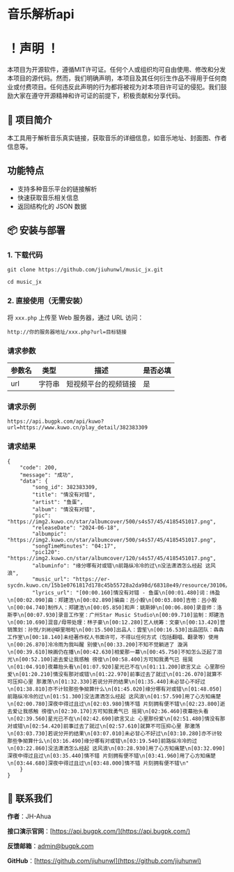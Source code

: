 # 音乐解析api

# ！声明 ！
本项目为开源软件，遵循MIT许可证。任何个人或组织均可自由使用、修改和分发本项目的源代码。然而，我们明确声明，本项目及其任何衍生作品不得用于任何商业或付费项目。任何违反此声明的行为都将被视为对本项目许可证的侵犯。我们鼓励大家在遵守开源精神和许可证的前提下，积极贡献和分享代码。

## 🚀 项目简介
本工具用于解析音乐真实链接，获取音乐的详细信息，如音乐地址、封面图、作者信息等。

## 功能特点
- 支持多种音乐平台的链接解析
- 快速获取音乐相关信息
- 返回结构化的 JSON 数据

## 📦 安装与部署

### 1. 下载代码



```
git clone https://github.com/jiuhunwl/music_jx.git

cd music_jx
```
### 2. 直接使用（无需安装）

将 `xxx.php` 上传至 Web 服务器，通过 URL 访问：
```
http://你的服务器地址/xxx.php?url=目标链接
```
### 请求参数
| 参数名 | 类型 | 描述 | 是否必填 |
| ---- | ---- | ---- | ---- |
| url | 字符串 | 短视频平台的视频链接 | 是 |

### 请求示例
```plaintext
https://api.bugpk.com/api/kuwo?url=https://www.kuwo.cn/play_detail/382383309
```
### 请求结果
```plaintext
{
    "code": 200,
    "message": "成功",
    "data": {
        "song_id": 382383309,
        "title": "情没有对错",
        "artist": "鱼蛋",
        "album": "情没有对错",
        "pic": "https://img2.kuwo.cn/star/albumcover/500/s4s57/45/4185451017.png",
        "releaseDate": "2024-06-18",
        "albumpic": "https://img2.kuwo.cn/star/albumcover/500/s4s57/45/4185451017.png",
        "songTimeMinutes": "04:17",
        "pic120": "https://img2.kuwo.cn/star/albumcover/120/s4s57/45/4185451017.png",
        "albuminfo": "缘分哪有对或错\n前路纵冷冷的过\n没法潇洒怎么经起 这风浪",
        "music_url": "https://er-sycdn.kuwo.cn/15b1e0761817d178c45b55728a2da98d/68318e49/resource/30106/trackmedia/M800001TBYUG4SnYmS.mp3",
        "lyrics_url": "[00:00.160]情没有对错 - 鱼蛋\n[00:01.480]词：纬盈\n[00:02.090]曲：郑建浩\n[00:02.890]编曲：吕小毅\n[00:03.800]吉他：吕小毅\n[00:04.740]制作人：郑建浩\n[00:05.850]和声：姚斯婷\n[00:06.800]录音师：洛斯李\n[00:07.930]录音工作室：广州Star Music Studio\n[00:09.710]监制：郑建浩\n[00:10.690]混音/母带处理：林子豪\n[00:12.280]艺人统筹：文豪\n[00:13.420]营销策划：孙悦/刘彬@噼里啪啦\n[00:15.500]出品人：雲笙\n[00:16.530]出品团队：犇犇工作室\n[00:18.140]未经著作权人书面许可，不得以任何方式（包括翻唱、翻录等）使用\n[00:26.870]冷冷雨为我叫醒 别傻\n[00:33.200]不知不觉躺进了 漩涡\n[00:39.610]映画仍在播\n[00:42.630]相爱那一幕\n[00:45.750]不知怎么泛起了泪光\n[00:52.100]逝去爱让我感触 徬徨\n[00:58.400]方可知我勇气已 摇晃\n[01:04.910]夜幕抬头看\n[01:07.920]星光已不在\n[01:11.200]欲言又止 心里那份爱\n[01:20.210]情没有那对或错\n[01:22.970]前事过去了就过\n[01:26.070]就算不可压抑心里 那激荡\n[01:32.330]若说分开的结果\n[01:35.440]未必甘心不好过\n[01:38.810]亦不计较那些争拗算什么\n[01:45.020]缘分哪有对或错\n[01:48.050]前路纵冷冷的过\n[01:51.300]没法潇洒怎么经起 这风浪\n[01:57.590]用了心方知痛楚\n[02:00.780]深夜中得过且过\n[02:03.980]情不错 片刻拥有便不错\n[02:23.800]逝去爱让我感触 徬徨\n[02:30.170]方可知我勇气已 摇晃\n[02:36.460]夜幕抬头看\n[02:39.560]星光已不在\n[02:42.690]欲言又止 心里那份爱\n[02:51.480]情没有那对或错\n[02:54.420]前事过去了就过\n[02:57.610]就算不可压抑心里 那激荡\n[03:03.730]若说分开的结果\n[03:07.010]未必甘心不好过\n[03:10.280]亦不计较那些争拗算什么\n[03:16.490]缘分哪有对或错\n[03:19.540]前路纵冷冷的过\n[03:22.860]没法潇洒怎么经起 这风浪\n[03:28.930]用了心方知痛楚\n[03:32.090]深夜中得过且过\n[03:35.440]情不错 片刻拥有便不错\n[03:41.960]用了心方知痛楚\n[03:44.680]深夜中得过且过\n[03:48.000]情不错 片刻拥有便不错\n"
    }
}
```
## 📮 联系我们

**作者**：JH-Ahua

**接口演示官网**：[https://api.bugpk.com/](https://api.bugpk.com/)

**反馈邮箱**：[admin@bugpk.com](mailto:admin@bugpk.com)

**GitHub**：[https://github.com/jiuhunwl](https://github.com/jiuhunwl)
